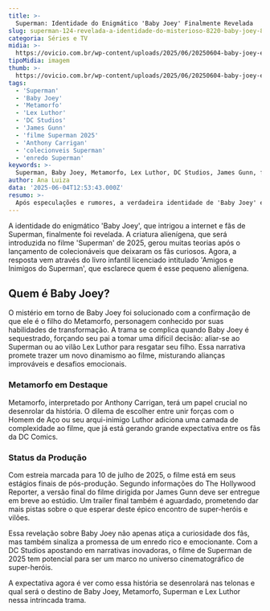 ```yaml
---
title: >-
  Superman: Identidade do Enigmático 'Baby Joey' Finalmente Revelada
slug: superman-124-revelada-a-identidade-do-misterioso-8220-baby-joey-8221
categoria: Séries e TV
midia: >-
  https://ovicio.com.br/wp-content/uploads/2025/06/20250604-baby-joey-e-superman.webp
tipoMidia: imagem
thumb: >-
  https://ovicio.com.br/wp-content/uploads/2025/06/20250604-baby-joey-e-superman.webp
tags:
  - 'Superman'
  - 'Baby Joey'
  - 'Metamorfo'
  - 'Lex Luthor'
  - 'DC Studios'
  - 'James Gunn'
  - 'filme Superman 2025'
  - 'Anthony Carrigan'
  - 'colecionveis Superman'
  - 'enredo Superman'
keywords: >-
  Superman, Baby Joey, Metamorfo, Lex Luthor, DC Studios, James Gunn, filme Superman 2025, Anthony Carrigan, colecionáveis Superman, enredo Superman
author: Ana Luiza
data: '2025-06-04T12:53:43.000Z'
resumo: >-
  Após especulações e rumores, a verdadeira identidade de 'Baby Joey' é desvendada, surpreendendo fãs de Superman. A revelação veio através de um livro infantil licenciado, aumentando ainda mais a expectativa para o próximo filme do herói.
---
```


A identidade do enigmático 'Baby Joey', que intrigou a internet e fãs de Superman, finalmente foi revelada. A criatura alienígena, que será introduzida no filme 'Superman' de 2025, gerou muitas teorias após o lançamento de colecionáveis que deixaram os fãs curiosos. Agora, a resposta vem através do livro infantil licenciado intitulado 'Amigos e Inimigos do Superman', que esclarece quem é esse pequeno alienígena. 

## Quem é Baby Joey?

O mistério em torno de Baby Joey foi solucionado com a confirmação de que ele é o filho do Metamorfo, personagem conhecido por suas habilidades de transformação. A trama se complica quando Baby Joey é sequestrado, forçando seu pai a tomar uma difícil decisão: aliar-se ao Superman ou ao vilão Lex Luthor para resgatar seu filho. Essa narrativa promete trazer um novo dinamismo ao filme, misturando alianças improváveis e desafios emocionais.

### Metamorfo em Destaque

Metamorfo, interpretado por Anthony Carrigan, terá um papel crucial no desenrolar da história. O dilema de escolher entre unir forças com o Homem de Aço ou seu arqui-inimigo Luthor adiciona uma camada de complexidade ao filme, que já está gerando grande expectativa entre os fãs da DC Comics. 

### Status da Produção

Com estreia marcada para 10 de julho de 2025, o filme está em seus estágios finais de pós-produção. Segundo informações do The Hollywood Reporter, a versão final do filme dirigida por James Gunn deve ser entregue em breve ao estúdio. Um trailer final também é aguardado, prometendo dar mais pistas sobre o que esperar deste épico encontro de super-heróis e vilões.

Essa revelação sobre Baby Joey não apenas atiça a curiosidade dos fãs, mas também sinaliza a promessa de um enredo rico e emocionante. Com a DC Studios apostando em narrativas inovadoras, o filme de Superman de 2025 tem potencial para ser um marco no universo cinematográfico de super-heróis.

A expectativa agora é ver como essa história se desenrolará nas telonas e qual será o destino de Baby Joey, Metamorfo, Superman e Lex Luthor nessa intrincada trama.